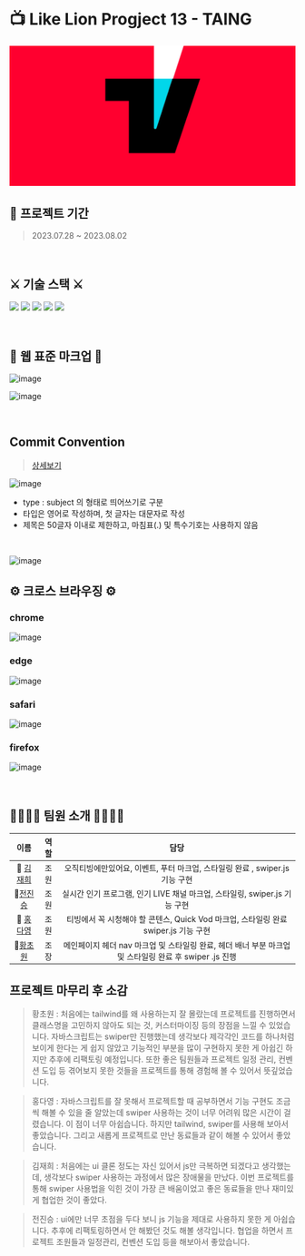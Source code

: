 # 📺 Like Lion Progject 13 - TAING 
<p align="center">
<img src = "./client/assets/images/TaingLogo.png">
</p>



## 📅 프로젝트 기간
> 2023.07.28 ~ 2023.08.02

<br>



## ⚔️ 기술 스택 ⚔️

 <img src="https://img.shields.io/badge/html5-E34F26?style=for-the-badge&logo=html5&logoColor=white"> <img src="https://img.shields.io/badge/css-1572B6?style=for-the-badge&logo=css3&logoColor=white"> <img src="https://img.shields.io/badge/javascript-F7DF1E?style=for-the-badge&logo=javascript&logoColor=black"> <img src="https://img.shields.io/badge/Tailwind-38B2AC?style=for-the-badge&logo=tailwind-css&logoColor=white"> <img src="https://img.shields.io/badge/github-181717?style=for-the-badge&logo=github&logoColor=white">

<br>



## 📄 웹 표준 마크업 📄
![image](https://github.com/chowonn/lion-javascript/assets/70478015/d892e54c-5bbf-438a-8ade-45aaa97ff68a)


![image](https://github.com/chowonn/lion-javascript/assets/70478015/fbff61ad-d444-433d-b3e5-41e8ea0447be)


<br>



## Commit Convention
> [ 상세보기 ](https://github.com/lion-icandoit/Icandoit-team13/wiki)


![image](https://github.com/lion-icandoit/Icandoit-team13/assets/111503649/018f2561-15e6-4f4b-8243-59cc3b90dae0)
- type : subject 의 형태로 띄어쓰기로 구분
- 타입은 영어로 작성하며, 첫 글자는 대문자로 작성
- 제목은 50글자 이내로 제한하고, 마침표(.) 및 특수기호는 사용하지 않음

<br>

![image](https://github.com/chowonn/lion-javascript/assets/70478015/25a8d855-4500-4a23-8de9-df090c58eca5)





## ⚙ 크로스 브라우징 ⚙

### chrome
![image](https://github.com/chowonn/lion-javascript/assets/70478015/0a60a3b7-2432-4f9f-a2b8-0e7b0e0eb327)

### edge
![image](https://github.com/chowonn/lion-javascript/assets/70478015/5fafe13a-e43c-4e78-9493-9a6a48db3a69)

### safari
![image](https://github.com/chowonn/lion-javascript/assets/70478015/086f086e-7d99-4bca-8ffd-ea98be34e033)

### firefox
![image](https://github.com/chowonn/lion-javascript/assets/70478015/c75d4401-eee3-4818-8538-835ef31faab4)


<br>

## 👩‍👩‍👧‍👦 팀원 소개 👩‍👩‍👧‍👦
|                          이름                           |  역할  |                           담당                            |
| :-----------------------------------------------------: | :--: | :-------------------------------------------------------: |
|    👩 [김재희](https://github.com/jay0425)  |  조원  |    오직티빙에만있어요, 이벤트, 푸터 마크업, 스타일링 완료 , swiper.js 기능 구현              |
|  👶[전진승](https://github.com/wlstmd1004v)   |  조원  |     실시간 인기 프로그램, 인기 LIVE 채널 마크업, 스타일링, swiper.js 기능 구현                                                   |
| 👧 [홍다영](https://github.com/hongdayeong)   |  조원  |  티빙에서 꼭 시청해야 할 콘텐스, Quick Vod  마크업, 스타일링 완료  swiper.js 기능 구현                   |
  👼[황초원](https://github.com/chowonn")            |  조장  | 메인페이지 헤더 nav 마크업 및 스타일링 완료, 헤더 배너 부분 마크업 및 스타일링 완료 후 swiper .js 진행


## 프로젝트 마무리 후 소감

>황초원 : 처음에는 tailwind를 왜 사용하는지 잘 몰랐는데 프로젝트를 진행하면서 클래스명을 고민하지 않아도 되는 것, 커스터마이징 등의 장점을 느낄 수 있었습니다. 자바스크립트는 swiper만 진행했는데 생각보다 제각각인 코드를 하나처럼 보이게 한다는 게 쉽지 않았고 기능적인 부분을 많이 구현하지 못한 게 아쉽긴 하지만 추후에 리팩토링 예정입니다. 또한 좋은 팀원들과 프로젝트 일정 관리, 컨벤션 도입 등 겪어보지 못한 것들을 프로젝트를 통해 경험해 볼 수 있어서 뜻깊었습니다.

>홍다영 : 자바스크립트를 잘 못해서 프로젝트할 때 공부하면서 기능 구현도 조금씩 해볼 수 있을 줄 알았는데 swiper 사용하는 것이 너무 어려워 많은 시간이 걸렸습니다. 이 점이 너무 아쉽습니다. 하지만 tailwind, swiper를 사용해 보아서 좋았습니다. 그리고 새롭게 프로젝트로 만난 동료들과 같이 해볼 수 있어서 좋았습니다.

>김재희 : 처음에는 ui 클론 정도는 자신 있어서 js만 극복하면 되겠다고 생각했는데, 생각보다 swiper 사용하는 과정에서 많은 장애물을 만났다. 이번 프로젝트를 통해 swiper 사용법을 익힌 것이 가장 큰 배움이었고 좋은 동료들을 만나 재미있게 협업한 것이 좋았다.

>전진승 : ui에만 너무 초점을 두다 보니 js 기능을 제대로 사용하지 못한 게 아쉽습니다. 추후에 리팩토링하면서 안 해봤던 것도 해볼 생각입니다. 협업을 하면서 프로젝트 조원들과 일정관리, 컨벤션 도입 등을 해보아서 좋았습니다.


























